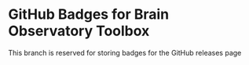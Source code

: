 # GitHub Badges for Brain Observatory Toolbox

This branch is reserved for storing badges for the GitHub releases page
